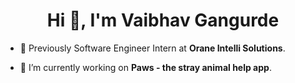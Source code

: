 

<h1 align="center">Hi 👋, I'm Vaibhav Gangurde</h1>

- 💼 Previously Software Engineer Intern at **Orane Intelli Solutions**.

- 🔭 I’m currently working on **Paws - the stray animal help app**.
